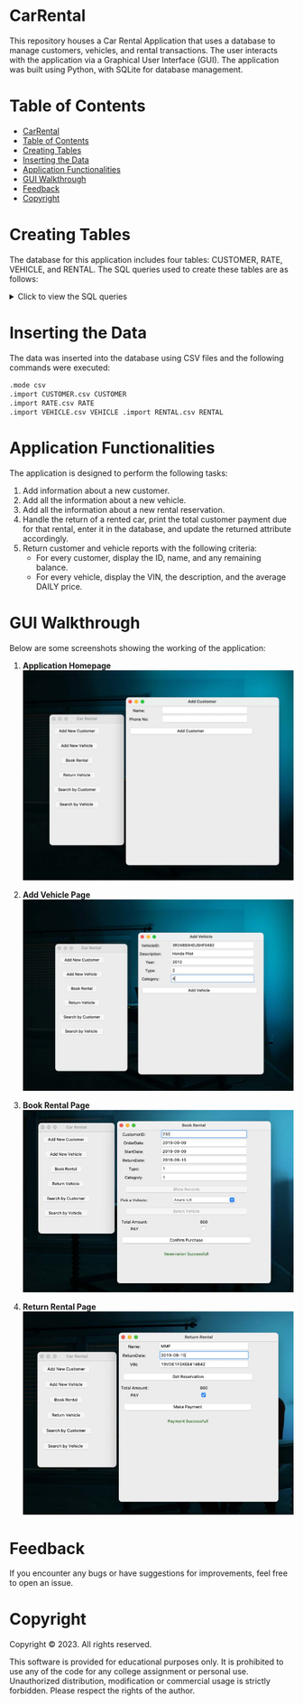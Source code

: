 # CarRental
This repository houses a Car Rental Application that uses a database to manage customers, vehicles, and rental transactions. The user interacts with the application via a Graphical User Interface (GUI). The application was built using Python, with SQLite for database management.

# Table of Contents
- [CarRental](#carrental)
- [Table of Contents](#table-of-contents)
- [Creating Tables](#creating-tables)
- [Inserting the Data](#inserting-the-data)
- [Application Functionalities](#application-functionalities)
- [GUI Walkthrough](#gui-walkthrough)
- [Feedback](#feedback)
- [Copyright](#copyright)


# Creating Tables
The database for this application includes four tables: CUSTOMER, RATE, VEHICLE, and RENTAL. The SQL queries used to create these tables are as follows:
<details>
<summary>Click to view the SQL queries</summary>

**CUSTOMER** 
```
CREATE TABLE CUSTOMER(
    CustID INTEGER NOT NULL PRIMARY KEY AUTOINCREMENT,
    Name VARCHAR(255) NOT NULL,
    Phone VARCHAR(255) NOT NULL
); 
```

**RATE**
```
CREATE TABLE RATE (
    Type INT NOT NULL,
    Category INT NOT NULL,
    Weekly INT NOT NULL,
    Daily INT NOT NULL,
    PRIMARY KEY (Type, Category)
);
```

**VEHICLE**
```
CREATE TABLE VEHICLE(
      VehicleID Int NOT NULL,
      Description VARCHAR(255) NOT NULL,
      Year  INT  NOT NULL,
      Type  INT  NOT NULL,
      Category INT NOT NULL,
      PRIMARY KEY(VehicleID),
      FOREIGN KEY(Type, Category) REFERENCES RATE(Type,Category)
);
```

**RENTAL**
```
CREATE TABLE RENTAL(
    CustID INT NOT NULL,
    VehicleID VARCHAR(255) NOT NULL,
    StartDate DATE NOT NULL,
    OrderDate DATE NOT NULL,
    RentalType INT NOT NULL,
    Qty INT NOT NULL,
    ReturnDate DATE NOT NULL, 
    TotalAmount INT NOT NULL, 
    PaymentDate DATE,
    FOREIGN KEY (CustID) REFERENCES CUSTOMER(CustID),
    FOREIGN KEY (VehicleID) REFERENCES VEHICLE(VehicleID)
);
```
</details>

# Inserting the Data
The data was inserted into the database using CSV files and the following commands were executed:
```
.mode csv
.import CUSTOMER.csv CUSTOMER
.import RATE.csv RATE
.import VEHICLE.csv VEHICLE .import RENTAL.csv RENTAL
```

# Application Functionalities

The application is designed to perform the following tasks:

1. Add information about a new customer.
2. Add all the information about a new vehicle.
3. Add all the information about a new rental reservation.
4. Handle the return of a rented car, print the total customer payment due for that rental, enter it in the database, and update the returned attribute accordingly.
5. Return customer and vehicle reports with the following criteria:
    -  For every customer, display the ID, name, and any remaining balance.
    - For every vehicle, display the VIN, the description, and the average DAILY price.

# GUI Walkthrough

Below are some screenshots showing the working of the application:

1. **Application Homepage**
![Home Page](./images/homepage.jpg)

2. **Add Vehicle Page**
![Add Vehicle](images/vehicle_image.jpg)

3. **Book Rental Page**
![Book Rental](images/book_rental.jpg)

4. **Return Rental Page**
![Return Rental](images/return_rental.jpg)

# Feedback
If you encounter any bugs or have suggestions for improvements, feel free to open an issue.

# Copyright
Copyright © 2023. All rights reserved.

This software is provided for educational purposes only. It is prohibited to use any of the code for any college assignment or personal use. Unauthorized distribution, modification or commercial usage is strictly forbidden. Please respect the rights of the author.






